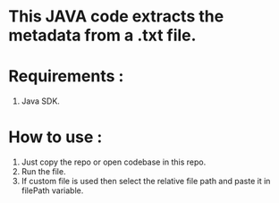 # This JAVA code extracts the metadata from a .txt file.

# Requirements : 
1. Java SDK.

# How to use :
1. Just copy the repo or open codebase in this repo.
2. Run the file.
3. If custom file is used then select the relative file path and paste it in filePath variable.
